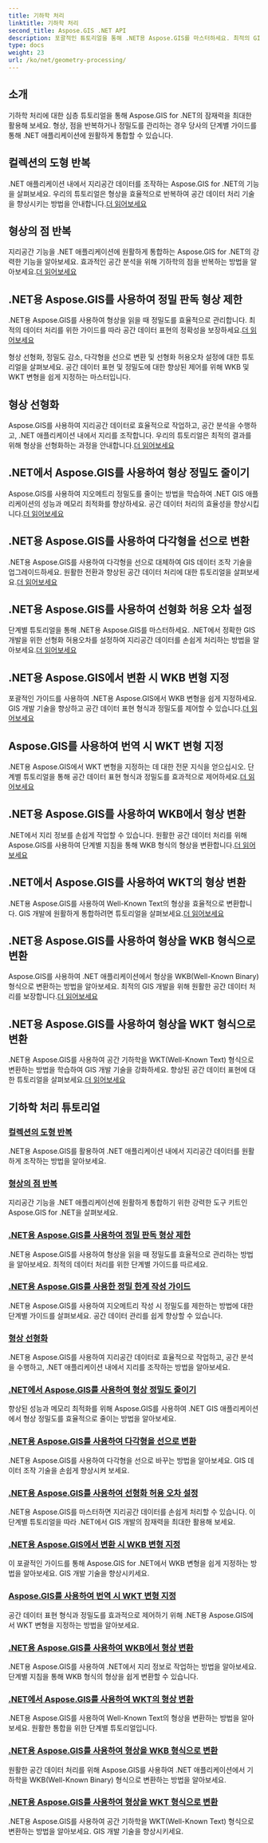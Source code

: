 ```yaml
---
title: 기하학 처리
linktitle: 기하학 처리
second_title: Aspose.GIS .NET API
description: 포괄적인 튜토리얼을 통해 .NET용 Aspose.GIS를 마스터하세요. 최적의 GIS 개발을 위한 정밀한 기하 처리, 공간 분석, 데이터 조작을 알아보세요.
type: docs
weight: 23
url: /ko/net/geometry-processing/
---
```

## 소개

기하학 처리에 대한 심층 튜토리얼을 통해 Aspose.GIS for .NET의 잠재력을 최대한 활용해 보세요. 형상, 점을 반복하거나 정밀도를 관리하는 경우 당사의 단계별 가이드를 통해 .NET 애플리케이션에 원활하게 통합할 수 있습니다.

## 컬렉션의 도형 반복
 .NET 애플리케이션 내에서 지리공간 데이터를 조작하는 Aspose.GIS for .NET의 기능을 살펴보세요. 우리의 튜토리얼은 형상을 효율적으로 반복하여 공간 데이터 처리 기술을 향상시키는 방법을 안내합니다.[더 읽어보세요](./iterate-over-geometries-in-collection/)

## 형상의 점 반복
 지리공간 기능을 .NET 애플리케이션에 원활하게 통합하는 Aspose.GIS for .NET의 강력한 기능을 알아보세요. 효과적인 공간 분석을 위해 기하학의 점을 반복하는 방법을 알아보세요.[더 읽어보세요](./iterate-over-points-in-geometry/)

## .NET용 Aspose.GIS를 사용하여 정밀 판독 형상 제한
.NET용 Aspose.GIS를 사용하여 형상을 읽을 때 정밀도를 효율적으로 관리합니다. 최적의 데이터 처리를 위한 가이드를 따라 공간 데이터 표현의 정확성을 보장하세요.[더 읽어보세요](./limit-precision-reading-geometries/)

형상 선형화, 정밀도 감소, 다각형을 선으로 변환 및 선형화 허용오차 설정에 대한 튜토리얼을 살펴보세요. 공간 데이터 표현 및 정밀도에 대한 향상된 제어를 위해 WKB 및 WKT 변형을 쉽게 지정하는 마스터입니다.

## 형상 선형화
 Aspose.GIS를 사용하여 지리공간 데이터로 효율적으로 작업하고, 공간 분석을 수행하고, .NET 애플리케이션 내에서 지리를 조작합니다. 우리의 튜토리얼은 최적의 결과를 위해 형상을 선형화하는 과정을 안내합니다.[더 읽어보세요](./linearize-geometry/)

## .NET에서 Aspose.GIS를 사용하여 형상 정밀도 줄이기
 Aspose.GIS를 사용하여 지오메트리 정밀도를 줄이는 방법을 학습하여 .NET GIS 애플리케이션의 성능과 메모리 최적화를 향상하세요. 공간 데이터 처리의 효율성을 향상시킵니다.[더 읽어보세요](./reduce-geometry-precision/)

## .NET용 Aspose.GIS를 사용하여 다각형을 선으로 변환
.NET용 Aspose.GIS를 사용하여 다각형을 선으로 대체하여 GIS 데이터 조작 기술을 업그레이드하세요. 원활한 전환과 향상된 공간 데이터 처리에 대한 튜토리얼을 살펴보세요.[더 읽어보세요](./replace-polygons-with-lines/)

## .NET용 Aspose.GIS를 사용하여 선형화 허용 오차 설정
 단계별 튜토리얼을 통해 .NET용 Aspose.GIS를 마스터하세요. .NET에서 정확한 GIS 개발을 위한 선형화 허용오차를 설정하여 지리공간 데이터를 손쉽게 처리하는 방법을 알아보세요.[더 읽어보세요](./set-linearization-tolerance/)

## .NET용 Aspose.GIS에서 변환 시 WKB 변형 지정
 포괄적인 가이드를 사용하여 .NET용 Aspose.GIS에서 WKB 변형을 쉽게 지정하세요. GIS 개발 기술을 향상하고 공간 데이터 표현 형식과 정밀도를 제어할 수 있습니다.[더 읽어보세요](./specify-wkb-variant-on-translation/)

## Aspose.GIS를 사용하여 번역 시 WKT 변형 지정
 .NET용 Aspose.GIS에서 WKT 변형을 지정하는 데 대한 전문 지식을 얻으십시오. 단계별 튜토리얼을 통해 공간 데이터 표현 형식과 정밀도를 효과적으로 제어하세요.[더 읽어보세요](./specify-wkt-variant-on-translation/)

## .NET용 Aspose.GIS를 사용하여 WKB에서 형상 변환
.NET에서 지리 정보를 손쉽게 작업할 수 있습니다. 원활한 공간 데이터 처리를 위해 Aspose.GIS를 사용하여 단계별 지침을 통해 WKB 형식의 형상을 변환합니다.[더 읽어보세요](./translate-geometry-from-wkb/)

## .NET에서 Aspose.GIS를 사용하여 WKT의 형상 변환
 .NET용 Aspose.GIS를 사용하여 Well-Known Text의 형상을 효율적으로 변환합니다. GIS 개발에 원활하게 통합하려면 튜토리얼을 살펴보세요.[더 읽어보세요](./translate-geometry-from-wkt/)

## .NET용 Aspose.GIS를 사용하여 형상을 WKB 형식으로 변환
 Aspose.GIS를 사용하여 .NET 애플리케이션에서 형상을 WKB(Well-Known Binary) 형식으로 변환하는 방법을 알아보세요. 최적의 GIS 개발을 위해 원활한 공간 데이터 처리를 보장합니다.[더 읽어보세요](./translate-geometry-to-wkb/)

## .NET용 Aspose.GIS를 사용하여 형상을 WKT 형식으로 변환
 .NET용 Aspose.GIS를 사용하여 공간 기하학을 WKT(Well-Known Text) 형식으로 변환하는 방법을 학습하여 GIS 개발 기술을 강화하세요. 향상된 공간 데이터 표현에 대한 튜토리얼을 살펴보세요.[더 읽어보세요](./translate-geometry-to-wkt/)

## 기하학 처리 튜토리얼
### [컬렉션의 도형 반복](./iterate-over-geometries-in-collection/)
.NET용 Aspose.GIS를 활용하여 .NET 애플리케이션 내에서 지리공간 데이터를 원활하게 조작하는 방법을 알아보세요.
### [형상의 점 반복](./iterate-over-points-in-geometry/)
지리공간 기능을 .NET 애플리케이션에 원활하게 통합하기 위한 강력한 도구 키트인 Aspose.GIS for .NET을 살펴보세요.
### [.NET용 Aspose.GIS를 사용하여 정밀 판독 형상 제한](./limit-precision-reading-geometries/)
.NET용 Aspose.GIS를 사용하여 형상을 읽을 때 정밀도를 효율적으로 관리하는 방법을 알아보세요. 최적의 데이터 처리를 위한 단계별 가이드를 따르세요.
### [.NET용 Aspose.GIS를 사용한 정밀 한계 작성 가이드](./limit-precision-writing-geometries/)
.NET용 Aspose.GIS를 사용하여 지오메트리 작성 시 정밀도를 제한하는 방법에 대한 단계별 가이드를 살펴보세요. 공간 데이터 관리를 쉽게 향상할 수 있습니다.
### [형상 선형화](./linearize-geometry/)
.NET용 Aspose.GIS를 사용하여 지리공간 데이터로 효율적으로 작업하고, 공간 분석을 수행하고, .NET 애플리케이션 내에서 지리를 조작하는 방법을 알아보세요.
### [.NET에서 Aspose.GIS를 사용하여 형상 정밀도 줄이기](./reduce-geometry-precision/)
향상된 성능과 메모리 최적화를 위해 Aspose.GIS를 사용하여 .NET GIS 애플리케이션에서 형상 정밀도를 효율적으로 줄이는 방법을 알아보세요.
### [.NET용 Aspose.GIS를 사용하여 다각형을 선으로 변환](./replace-polygons-with-lines/)
.NET용 Aspose.GIS를 사용하여 다각형을 선으로 바꾸는 방법을 알아보세요. GIS 데이터 조작 기술을 손쉽게 향상시켜 보세요.
### [.NET용 Aspose.GIS를 사용하여 선형화 허용 오차 설정](./set-linearization-tolerance/)
.NET용 Aspose.GIS를 마스터하면 지리공간 데이터를 손쉽게 처리할 수 있습니다. 이 단계별 튜토리얼을 따라 .NET에서 GIS 개발의 잠재력을 최대한 활용해 보세요.
### [.NET용 Aspose.GIS에서 변환 시 WKB 변형 지정](./specify-wkb-variant-on-translation/)
이 포괄적인 가이드를 통해 Aspose.GIS for .NET에서 WKB 변형을 쉽게 지정하는 방법을 알아보세요. GIS 개발 기술을 향상시키세요.
### [Aspose.GIS를 사용하여 번역 시 WKT 변형 지정](./specify-wkt-variant-on-translation/)
공간 데이터 표현 형식과 정밀도를 효과적으로 제어하기 위해 .NET용 Aspose.GIS에서 WKT 변형을 지정하는 방법을 알아보세요.
### [.NET용 Aspose.GIS를 사용하여 WKB에서 형상 변환](./translate-geometry-from-wkb/)
.NET용 Aspose.GIS를 사용하여 .NET에서 지리 정보로 작업하는 방법을 알아보세요. 단계별 지침을 통해 WKB 형식의 형상을 쉽게 변환할 수 있습니다.
### [.NET에서 Aspose.GIS를 사용하여 WKT의 형상 변환](./translate-geometry-from-wkt/)
.NET용 Aspose.GIS를 사용하여 Well-Known Text의 형상을 변환하는 방법을 알아보세요. 원활한 통합을 위한 단계별 튜토리얼입니다.
### [.NET용 Aspose.GIS를 사용하여 형상을 WKB 형식으로 변환](./translate-geometry-to-wkb/)
원활한 공간 데이터 처리를 위해 Aspose.GIS를 사용하여 .NET 애플리케이션에서 기하학을 WKB(Well-Known Binary) 형식으로 변환하는 방법을 알아보세요.
### [.NET용 Aspose.GIS를 사용하여 형상을 WKT 형식으로 변환](./translate-geometry-to-wkt/)
.NET용 Aspose.GIS를 사용하여 공간 기하학을 WKT(Well-Known Text) 형식으로 변환하는 방법을 알아보세요. GIS 개발 기술을 향상시키세요.